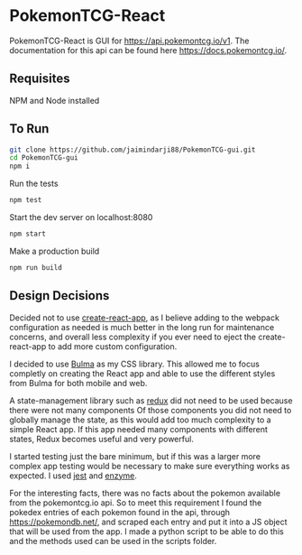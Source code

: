 # PokemonTCG-React

PokemonTCG-React is GUI for https://api.pokemontcg.io/v1.
The documentation for this api can be found here https://docs.pokemontcg.io/.

## Requisites

NPM and Node installed

## To Run

```bash
git clone https://github.com/jaimindarji88/PokemonTCG-gui.git
cd PokemonTCG-gui
npm i
```

Run the tests

```bash
npm test
```

Start the dev server on localhost:8080

```bash
npm start
```

Make a production build

```bash
npm run build
```

## Design Decisions

Decided not to use [create-react-app](https://github.com/facebook/create-react-app), as I believe adding to the webpack configuration as needed is much better in the long run for maintenance concerns, and overall less complexity if you ever need to eject the create-react-app to add more custom configuration.

I decided to use [Bulma](https://github.com/jgthms/bulma) as my CSS library. This allowed me to focus completly on creating the React app and able to use the different styles from Bulma for both mobile and web.

A state-management library such as [redux](https://github.com/reduxjs/redux) did not need to be used because there were not many components Of those components you did not need to globally manage the state, as this would add too much complexity to a simple React app. If this app needed many components with different states, Redux becomes useful and very powerful.

I started testing just the bare minimum, but if this was a larger more complex app testing would be necessary to make sure everything works as expected. I used [jest](https://github.com/facebook/jest) and [enzyme](https://github.com/airbnb/enzyme).

For the interesting facts, there was no facts about the pokemon available from the pokemontcg.io api. So to meet this requirement I found the pokedex entries of each pokemon found in the api, through https://pokemondb.net/, and scraped each entry and put it into a JS object that will be used from the app. I made a python script to be able to do this and the methods used can be used in the scripts folder.
